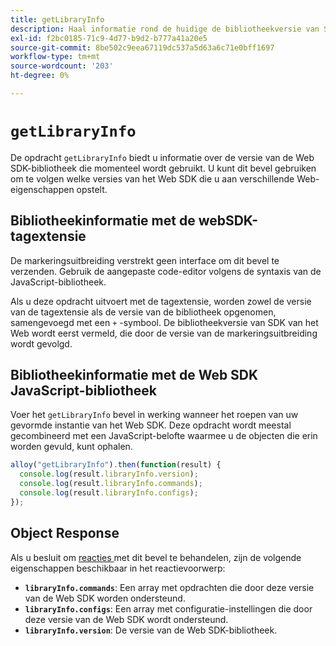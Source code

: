 ```yaml
---
title: getLibraryInfo
description: Haal informatie rond de huidige de bibliotheekversie van SDK van het Web op.
exl-id: f2bc0185-71c9-4d77-b9d2-b777a41a20e5
source-git-commit: 8be502c9eea67119dc537a5d63a6c71e0bff1697
workflow-type: tm+mt
source-wordcount: '203'
ht-degree: 0%

---
```


# `getLibraryInfo`

De opdracht `getLibraryInfo` biedt u informatie over de versie van de Web SDK-bibliotheek die momenteel wordt gebruikt. U kunt dit bevel gebruiken om te volgen welke versies van het Web SDK die u aan verschillende Web-eigenschappen opstelt.

## Bibliotheekinformatie met de webSDK-tagextensie

De markeringsuitbreiding verstrekt geen interface om dit bevel te verzenden. Gebruik de aangepaste code-editor volgens de syntaxis van de JavaScript-bibliotheek.

Als u deze opdracht uitvoert met de tagextensie, worden zowel de versie van de tagextensie als de versie van de bibliotheek opgenomen, samengevoegd met een `+` -symbool. De bibliotheekversie van SDK van het Web wordt eerst vermeld, die door de versie van de markeringsuitbreiding wordt gevolgd.

## Bibliotheekinformatie met de Web SDK JavaScript-bibliotheek

Voer het `getLibraryInfo` bevel in werking wanneer het roepen van uw gevormde instantie van het Web SDK. Deze opdracht wordt meestal gecombineerd met een JavaScript-belofte waarmee u de objecten die erin worden gevuld, kunt ophalen.

```js
alloy("getLibraryInfo").then(function(result) {
  console.log(result.libraryInfo.version);
  console.log(result.libraryInfo.commands);
  console.log(result.libraryInfo.configs);
});
```

## Object Response

Als u besluit om [ reacties ](command-responses.md) met dit bevel te behandelen, zijn de volgende eigenschappen beschikbaar in het reactievoorwerp:

* **`libraryInfo.commands`**: Een array met opdrachten die door deze versie van de Web SDK worden ondersteund.
* **`libraryInfo.configs`**: Een array met configuratie-instellingen die door deze versie van de Web SDK wordt ondersteund.
* **`libraryInfo.version`**: De versie van de Web SDK-bibliotheek.
